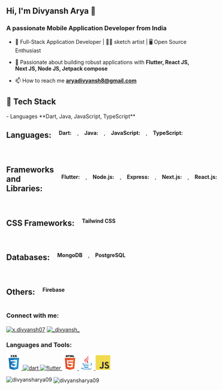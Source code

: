 

<h2 align="start">Hi, I'm Divyansh Arya 👋</h2>

<h3 align="start">A passionate Mobile Application Developer from India</h3>

- 🎯 Full-Stack Application Developer | ✍🏻 sketch artist | 🖥️ Open Source Enthusiast 

- 🌟 Passionate about building robust applications with **Flutter, React JS, Next JS, Node JS, Jetpack compose**

- 📫 How to reach me **aryadivyansh8@gmail.com**

<h2 align="left">🚀 Tech Stack</h2>
- Languages **Dart, Java, JavaScript, TypeScript**
<div style="display: flex; flex-direction: row; align-items: center; justify-content: flex-start; margin-bottom: 20px;">
  <h2 style="margin-right: 20px;">Languages:</h2>
  <p style="margin: 0; display: flex; flex-direction: row; gap: 15px; align-items: center;">
    <strong>Dart:</strong>, <strong>Java:</strong>, <strong>JavaScript:</strong>, <strong>TypeScript:</strong>
  </p>
</div>

<div style="display: flex; flex-direction: row; align-items: center; justify-content: flex-start; margin-bottom: 20px;">
  <h2 style="margin-right: 20px;">Frameworks and Libraries:</h2>
  <p style="margin: 0; display: flex; flex-direction: row; gap: 15px; align-items: center;">
    <strong>Flutter:</strong>, <strong>Node.js:</strong>, <strong>Express:</strong>, <strong>Next.js:</strong>, <strong>React.js:</strong>
  </p>
</div>

<div style="display: flex; flex-direction: row; align-items: center; justify-content: flex-start; margin-bottom: 20px;">
  <h2 style="margin-right: 20px;">CSS Frameworks:</h2>
  <p style="margin: 0; display: flex; flex-direction: row; gap: 15px; align-items: center;">
    <strong>Tailwind CSS</strong>
  </p>
</div>

<div style="display: flex; flex-direction: row; align-items: center; justify-content: flex-start; margin-bottom: 20px;">
  <h2 style="margin-right: 20px;">Databases:</h2>
  <p style="margin: 0; display: flex; flex-direction: row; gap: 15px; align-items: center;">
    <strong>MongoDB</strong>, <strong>PostgreSQL</strong>
  </p>
</div>

<div style="display: flex; flex-direction: row; align-items: center; justify-content: flex-start; margin-bottom: 20px;">
  <h2 style="margin-right: 20px;">Others:</h2>
  <p style="margin: 0; display: flex; flex-direction: row; gap: 15px; align-items: center;">
    <strong>Firebase</strong>
  </p>
</div>


<h3 align="left">Connect with me:</h3>
<p align="left">
<a href="https://instagram.com/x.divyansh07" target="blank"><img align="center" src="https://raw.githubusercontent.com/rahuldkjain/github-profile-readme-generator/master/src/images/icons/Social/instagram.svg" alt="x.divyansh07" height="30" width="40" /></a>
<a href="https://www.leetcode.com/_divyansh_" target="blank"><img align="center" src="https://raw.githubusercontent.com/rahuldkjain/github-profile-readme-generator/master/src/images/icons/Social/leet-code.svg" alt="_divyansh_" height="30" width="40" /></a>
</p>

<h3 align="left">Languages and Tools:</h3>
<p align="left"> <a href="https://www.w3schools.com/css/" target="_blank" rel="noreferrer"> <img src="https://raw.githubusercontent.com/devicons/devicon/master/icons/css3/css3-original-wordmark.svg" alt="css3" width="40" height="40"/> </a> <a href="https://dart.dev" target="_blank" rel="noreferrer"> <img src="https://www.vectorlogo.zone/logos/dartlang/dartlang-icon.svg" alt="dart" width="40" height="40"/> </a> <a href="https://flutter.dev" target="_blank" rel="noreferrer"> <img src="https://www.vectorlogo.zone/logos/flutterio/flutterio-icon.svg" alt="flutter" width="40" height="40"/> </a> <a href="https://www.w3.org/html/" target="_blank" rel="noreferrer"> <img src="https://raw.githubusercontent.com/devicons/devicon/master/icons/html5/html5-original-wordmark.svg" alt="html5" width="40" height="40"/> </a> <a href="https://www.java.com" target="_blank" rel="noreferrer"> <img src="https://raw.githubusercontent.com/devicons/devicon/master/icons/java/java-original.svg" alt="java" width="40" height="40"/> </a> <a href="https://developer.mozilla.org/en-US/docs/Web/JavaScript" target="_blank" rel="noreferrer"> <img src="https://raw.githubusercontent.com/devicons/devicon/master/icons/javascript/javascript-original.svg" alt="javascript" width="40" height="40"/> </a> </p>

<p><img align="left" src="https://github-readme-stats.vercel.app/api/top-langs?username=divyansharya09&show_icons=true&locale=en&layout=compact" alt="divyansharya09" /></p>

<p>&nbsp;<img align="center" src="https://github-readme-stats.vercel.app/api?username=divyansharya09&show_icons=true&locale=en" alt="divyansharya09" /></p>

